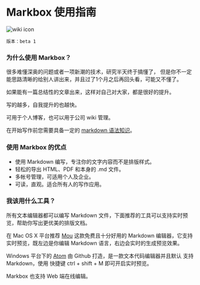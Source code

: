 # Markbox 使用指南

![wiki icon](/index.php/uploads/img/markbox-logo.jpg)

`版本：beta 1`

### 为什么使用 Markbox？

很多难懂深奥的问题或者一项新潮的技术，研究半天终于搞懂了，
但是你不一定能思路清晰的给别人讲出来，并且过了1个月之后再回头看，可能又不懂了。

如果能有一篇总结性的文章出来，这样对自己对大家，都是很好的提升。

写的越多，自我提升的也越快。

可用于个人博客，也可以用于公司 wiki 管理。

在开始写作前您需要具备一定的 [markdown 语法知识](http://wowubuntu.com/markdown/)。

### 使用 Markbox 的优点

* 使用 Markdown 编写，专注你的文字内容而不是排版样式。
* 轻松的导出 HTML、PDF 和本身的 .md 文件。
* 多帐号管理，可适用个人及企业。
* 可读，直观。适合所有人的写作应用。

### 我该用什么工具？


所有文本编辑器都可以编写 Markdown 文件，下面推荐的工具可以支持实时预览，帮助你写出更优美的排版文档。

在 Mac OS X 平台推荐 [Mou](http://mouapp.com/)  这款免费且十分好用的
Markdown 编辑器，它支持实时预览，既左边是你编辑 Markdown 语言，右边会实时的生成预览效果。

Windows 平台下的 [Atom](https://atom.io/) 由 Github 打造，是一款文本代码编辑器并且默认
支持 Markdown，使用 快捷键 ctrl + shift + M 即可开启实时预览。

Markbox 也支持 Web 端在线编辑。
